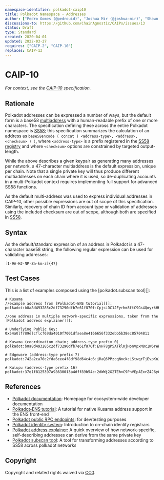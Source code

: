 ```yaml
---
namespace-identifier: polkadot-caip10
title: Polkadot Namespace - Addresses
author: ["Pedro Gomes (@pedrouid)", "Joshua Mir (@joshua-mir)", "Shawn Tabrizi (@shawntabrizi)", "Juan Caballero (@bumblefudge)"]
discussions-to: https://github.com/ChainAgnostic/CAIPs/issues/13
status: Draft
type: Standard
created: 2020-04-01
updated: 2022-03-27
requires: ["CAIP-2", "CAIP-10"]
replaces: CAIP-13
---
```


# CAIP-10

*For context, see the [CAIP-10][] specification.*

## Rationale

Polkadot addresses can be expressed a number of ways, but the default form is a
base58 [multiaddress][] with a human-readable prefix of one or more characters.
The specification defining these across the entire Polkadot namespace is
[SS58][]; this specification summarizes the calculation of an address as
`base58encode ( concat ( <address-type>, <address>, <checksum> ) )`, where
`<address-type>` is a prefix registered in the [SS58 registry][] and where
`<checksum>` options are constrained by targeted output-length.

While the above describes a given keypair as generating many addresses per
network, a 47-character multiaddress is the default expression, unique per
chain.  Note that a single private key will thus produce different
multiaddresses on each chain where it is used, so de-duplicating accounts in a
multi-Polkadot context requires implementing full support for advanced SS58
functions.

As the default multi-address was used to express individual addresses in
CAIP-10, other possible expressions are out of scope of this specification.
Similarly, recovery of chain ID from account type or validation of addresses
using the included checksum are out of scope, although both are specified in
[SS58][].

## Syntax

As the default/standard expression of an address in Polkadot is a 47-character
base58 string, the following regular expression can be used for validating
addresses:

```
[1-9A-HJ-NP-Za-km-z]{47}
```

## Test Cases

This is a list of examples composed using the [polkadot.subscan tool][]:

```
# Kusama
//example address from [Polkadot-ENS tutorial][]:
polkadot:b0a8d493285c2df73290dfb7e61f870f:CpjsLDC1JFyrhm3ftC9Gs4QoyrkHKhZKtK7YqGTRFtTafgp

//one address in multiple network-specific expressions, taken from the [Polkadot address explainer][]:

# Underlying Public Key:
0x54a0lf789elcflcf69da4010f7001dfaea8e4166656f332ebb5b38ec85704811

# Kusama (coordination chain; address-type prefix 0)
polkadot:b0a8d493285c2df73290dfb7e61f870f:EVH78gP5ATklKjHonVpxM8c1W6rWPKn5cAS14fXn4Ry5NxK

# Edgeware (address-type prefix 7)
polkadot:742a2ca70c2fda6cee4f8df98d64c4c6:jRaQ6PPzcqNnckcLStwqrTjEvpKnJUP2Jw65Ut36LQQUycd

# Kulupu (address-type prefix 16)
polkadot:37e1f8125397a98630013a4dff89b54c:2dWWj2G2TEhvC9PnVEpAExrZ4J6yGx94imvGcdfkG2ko1u6x
```

## References

- [Polkadot documentation][]: Homepage for ecosystem-wide developer documentation
- [Polkadot-ENS tutorial][]: A tutorial for native Kusama address support in the ENS front-end
- [Polkadot public RPC endpoints][]: for dev/testing purposes
- [Polkadot identity system][]: Introduction to on-chain identity registrars 
- [Polkadot address explainer][]: A quick overview of how network-specific,
      self-describing addresses can derive from the same private key
- [Polkadot subscan tool][]: A tool for transforming addresses according to SS58 across polkadot networks

[Polkadot address explainer]: https://www.quora.com/How-do-different-wallet-addresses-work-on-Polkadot-and-Kusama
[Polkadot identity system]: https://wiki.polkadot.network/docs/learn-identity
[Polkadot public RPC endpoints]: https://wiki.polkadot.network/docs/maintain-endpoints
[Polkadot documentation]: https://wiki.polkadot.network/
[Polkadot subscan tool]: https://polkadot.subscan.io/tools/ss58_transform?
[Polkadot-ENS tutorial]: https://wiki.polkadot.network/docs/ens
[SS58]: https://docs.substrate.io/v3/advanced/ss58/
[SS58 registry]: https://github.com/paritytech/ss58-registry/blob/main/ss58-registry.json
[multiaddress]: https://github.com/multiformats/multiaddr#specification
[CAIP-2]: https://github.com/ChainAgnostic/CAIPs/blob/master/CAIPs/caip-2.md
[CAIP-10]: https://github.com/ChainAgnostic/CAIPs/blob/master/CAIPs/caip-10.md
[CAIP-19]: https://github.com/ChainAgnostic/CAIPs/blob/master/CAIPs/caip-19.md
[CAIP-21]: https://github.com/ChainAgnostic/CAIPs/blob/master/CAIPs/caip-21.md
[CAIP-22]: https://github.com/ChainAgnostic/CAIPs/blob/master/CAIPs/caip-22.md
[EIP155]: https://eips.ethereum.org/EIPS/eip-155
[ERC20]: https://eips.ethereum.org/EIPS/eip-20
[ERC721]: https://eips.ethereum.org/EIPS/eip-721

## Copyright

Copyright and related rights waived via [CC0](https://creativecommons.org/publicdomain/zero/1.0/).
